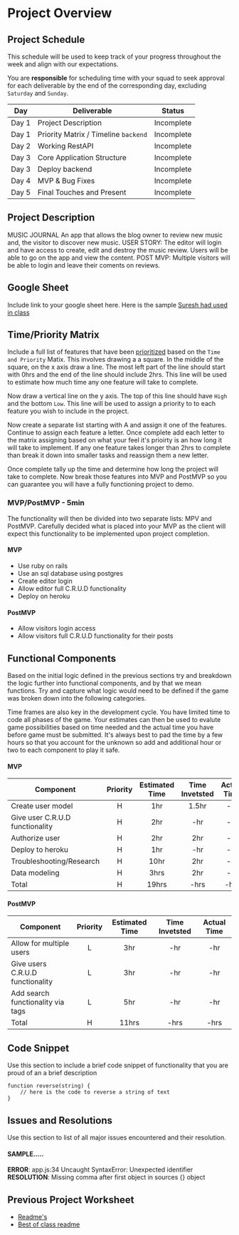 # Project Overview


## Project Schedule

This schedule will be used to keep track of your progress throughout the week and align with our expectations.  

You are **responsible** for scheduling time with your squad to seek approval for each deliverable by the end of the corresponding day, excluding `Saturday` and `Sunday`.

|  Day | Deliverable | Status
|---|---| ---|
|Day 1| Project Description | Incomplete
|Day 1| Priority Matrix / Timeline `backend` | Incomplete
|Day 2| Working RestAPI | Incomplete
|Day 3| Core Application Structure | Incomplete
|Day 3| Deploy backend | Incomplete 
|Day 4| MVP & Bug Fixes | Incomplete
|Day 5| Final Touches and Present | Incomplete

## Project Description
MUSIC JOURNAL
An app that allows the blog owner to review new music and, the visitor to discover new music.
USER STORY:
The editor will login and have access to create, edit and destroy the music review. Users will be able to go on the app and view the content.
POST MVP:
Multiple visitors will be able to login and leave their coments on reviews. 



## Google Sheet

Include link to your google sheet here.  Here is the sample [Suresh had used in class](https://docs.google.com/spreadsheets/d/1GKj0dpDS6maIhMR8e5oU5CzS_rvlJuWESEXH36iDz6Q/edit#gid=0)



## Time/Priority Matrix 

Include a full list of features that have been [prioritized](https://res.cloudinary.com/doaftkgbv/image/upload/v1583773146/ValueVSComplexity_u2inhx.png) based on the `Time and Priority` Matix.  This involves drawing a a square.  In the middle of the square, on the x axis draw a line.  The most left part of the line should start with 0hrs and the end of the line should include 2hrs.  This line will be used to estimate how much time any one feature will take to complete. 

Now draw a vertical line on the y axis.  The top of this line should have `High` and the bottom `Low`.  This line will be used to assign a priority to to each feature you wish to include in the project.  

Now create a separate list starting with A and assign it one of the features.  Continue to assign each feature a letter.  Once complete add each letter to the matrix assigning based on what your feel it's prioirty is an how long it will take to implement. If any one feature takes longer than 2hrs to complete than break it down into smaller tasks and reassign them a new letter. 

Once complete tally up the time and determine how long the project will take to complete. Now break those features into MVP and PostMVP so you can guarantee you will have a fully functioning project to demo. 

### MVP/PostMVP - 5min

The functionality will then be divided into two separate lists: MPV and PostMVP.  Carefully decided what is placed into your MVP as the client will expect this functionality to be implemented upon project completion.  

#### MVP

- Use ruby on rails 
- Use an sql database using postgres 
- Create editor login
- Allow editor full C.R.U.D functionality
- Deploy on heroku

#### PostMVP 

- Allow visitors login access 
- Allow visitors full C.R.U.D functionality for their posts

## Functional Components

Based on the initial logic defined in the previous sections try and breakdown the logic further into functional components, and by that we mean functions.  Try and capture what logic would need to be defined if the game was broken down into the following categories.

Time frames are also key in the development cycle.  You have limited time to code all phases of the game.  Your estimates can then be used to evalute game possibilities based on time needed and the actual time you have before game must be submitted. It's always best to pad the time by a few hours so that you account for the unknown so add and additional hour or two to each component to play it safe.

#### MVP
| Component | Priority | Estimated Time | Time Invetsted | Actual Time |
| --- | :---: |  :---: | :---: | :---: |
| Create user model | H | 1hr | 1.5hr | -hr|
| Give user C.R.U.D functionality | H | 2hr | -hr | -hr|
| Authorize user | H | 2hr | 2hr | -hr|
| Deploy to heroku | H | 1hr| -hr | -hr |
| Troubleshooting/Research| H | 10hr | 2hr | -hr|
| Data modeling | H | 3hrs| 2hr | -hr |
| Total | H | 19hrs| -hrs | -hrs |

#### PostMVP
| Component | Priority | Estimated Time | Time Invetsted | Actual Time |
| --- | :---: |  :---: | :---: | :---: |
| Allow for multiple users | L | 3hr | -hr | -hr|
| Give users C.R.U.D functionality | L | 3hr | -hr | -hr|
| Add search functionality via tags | L | 5hr | -hr | -hr|
| Total | H | 11hrs| -hrs | -hrs |

 

## Code Snippet

Use this section to include a brief code snippet of functionality that you are proud of an a brief description  

```
function reverse(string) {
	// here is the code to reverse a string of text
}
```

## Issues and Resolutions
 Use this section to list of all major issues encountered and their resolution.

#### SAMPLE.....
**ERROR**: app.js:34 Uncaught SyntaxError: Unexpected identifier                                
**RESOLUTION**: Missing comma after first object in sources {} object

## Previous Project Worksheet
 - [Readme's](https://github.com/jkeohan/fewd-class-repo/tree/master/final-project-worksheet/project-worksheet-examples)
 - [Best of class readme](https://github.com/jkeohan/fewd-class-repo/blob/master/final-project-worksheet/project-worksheet-examples/portfolio-gracie.md)
